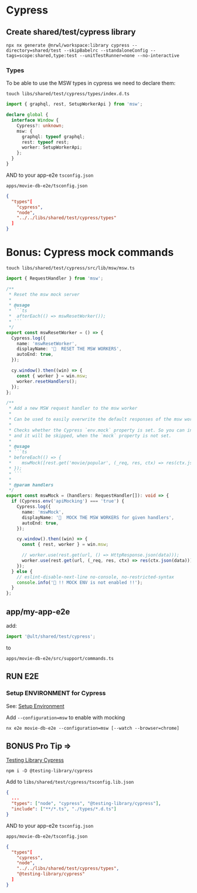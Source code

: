 # Cypress

## Create shared/test/cypress library

```
npx nx generate @nrwl/workspace:library cypress --directory=shared/test --skipBabelrc --standaloneConfig --tags=scope:shared,type:test --unitTestRunner=none --no-interactive
```

### Types

To be able to use the MSW types in cypress we need to declare them:

`touch libs/shared/test/cypress/types/index.d.ts`

```ts
import { graphql, rest, SetupWorkerApi } from 'msw';

declare global {
  interface Window {
    Cypress?: unknown;
    msw: {
      graphql: typeof graphql;
      rest: typeof rest;
      worker: SetupWorkerApi;
    };
  }
}
```

AND to your app-e2e `tsconfig.json`

`apps/movie-db-e2e/tsconfig.json`

```json
{
  "types"[
    "cypress",
    "node",
    "../../libs/shared/test/cypress/types"
  ]
}
```

# Bonus: Cypress mock commands

`touch libs/shared/test/cypress/src/lib/msw/msw.ts`

````ts
import { RequestHandler } from 'msw';

/**
 * Reset the msw mock server
 *
 * @usage
 * ```ts
 *  afterEach(() => mswResetWorker());
 * ```
 */
export const mswResetWorker = () => {
  Cypress.log({
    name: 'mswResetWorker',
    displayName: '🔐  RESET THE MSW WORKERS',
    autoEnd: true,
  });

  cy.window().then((win) => {
    const { worker } = win.msw;
    worker.resetHandlers();
  });
};

/**
 * Add a new MSW request handler to the msw worker
 *
 * Can be used to easily overwrite the default responses of the msw worker
 *
 * Checks whether the Cypress `env.mock` property is set. So you can include it in your tests
 * and it will be skipped, when the `mock` property is not set.
 *
 * @usage
 * ```ts
 * beforeEach(() => {
 *    mswMock([rest.get('movie/popular', (_req, res, ctx) => res(ctx.json(MoviesPopularPage2)))]);
 * });
 * ```
 *
 * @param handlers
 */
export const mswMock = (handlers: RequestHandler[]): void => {
  if (Cypress.env('apiMocking') === 'true') {
    Cypress.log({
      name: 'mswMock',
      displayName: '🔐  MOCK THE MSW WORKERS for given handlers',
      autoEnd: true,
    });

    cy.window().then((win) => {
      const { rest, worker } = win.msw;

      // worker.use(rest.get(url, () => HttpResponse.json(data)));
      worker.use(rest.get(url, (_req, res, ctx) => res(ctx.json(data))));
    });
  } else {
    // eslint-disable-next-line no-console, no-restricted-syntax
    console.info('🛑 !! MOCK ENV is not enabled !!');
  }
};
````

## app/my-app-e2e

add:

```ts
import '@ult/shared/test/cypress';
```

to

```
apps/movie-db-e2e/src/support/commands.ts
```

<!-- ! FIXME => Add proper way => ENVIRONMENT.MD -->

## RUN E2E

### Setup ENVIRONMENT for Cypress

See: [Setup Environment](/docs/ENVIRONMENT.md#for-e2e)

Add `--configuration=msw` to enable with mocking

```
nx e2e movie-db-e2e --configuration=msw [--watch --browser=chrome]
```

## BONUS Pro Tip =>

[Testing Library Cypress](https://testing-library.com/docs/cypress-testing-library/intro/)

```
npm i -D @testing-library/cypress
```

Add to `libs/shared/test/cypress/tsconfig.lib.json`

```json
{
  ...
  "types": ["node", "cypress", "@testing-library/cypress"],
  "include": ["**/*.ts", "./types/*.d.ts"]
}
```

AND to your app-e2e `tsconfig.json`

`apps/movie-db-e2e/tsconfig.json`

```json
{
  "types"[
    "cypress",
    "node",
    "../../libs/shared/test/cypress/types",
    "@testing-library/cypress"
  ]
}
```
